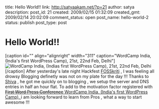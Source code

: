 title: Hello World!!
link: http://satyaakam.net/?p=21
author: satya
description: 
post_id: 21
created: 2009/02/15 01:32:09
created_gmt: 2009/02/14 20:02:09
comment_status: open
post_name: hello-world-2
status: publish
post_type: post

# Hello World!!

[caption id="" align="alignright" width="311" caption="WordCamp India, (India's first WordPress Camp), 21st, 22nd Feb, Delhi"]![WordCamp India, \(Indias first WordPress Camp\), 21st, 22nd Feb, Delhi](http://images.eventbrite.com/logos/278261287.jpg)[/caption] After yesterday's late night Hackfest [FOSSkriti](https://trac.sahanapy.org/wiki/FOSSkriti) , I was feeling all drowsy Blogging definetly was not on my plate for the day !!! Thanks to [Shiva](http://www.binaryturf.com/about-binary-turf-and-shivanand-sharma/) , he got me quickly on to blogging , we setup the server and DNS entries in half an hour flat. To add to the motivation factor registered with <del>[First Word Press Conference</del> WordCamp India, (India's first WordPress Camp), ](http://wci.eventbrite.com/) i am looking forward to learn from Pros , what a way to start awesome !!!